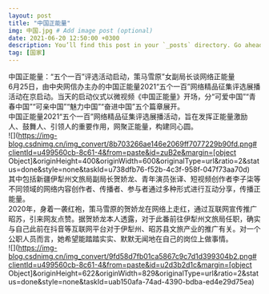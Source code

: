 ```yaml
---
layout: post
title: "中国正能量"
img: 中国.jpg # Add image post (optional)
date: 2021-06-20 12:50:00 +0300
description: You’ll find this post in your `_posts` directory. Go ahead and edit it and re-build the site to see your changes. # Add post description (optional)
tag: [国家]
---
```


中国正能量：“五个一百”评选活动启动，策马雪原”女副局长谈网络正能量<br />6月25日，由中央网信办主办的中国正能量2021“五个一百”网络精品征集评选展播活动在京启动。当天的启动仪式以微视频《中国正能量》开场，分“可爱中国”“青春中国”“可亲中国”“魅力中国”“奋进中国”五个篇章展开。<br />中国正能量2021“五个一百”网络精品征集评选展播活动，旨在发挥正能量激励人、鼓舞人、引领人的重要作用，网聚正能量，构建同心圆。<br />![](https://img-blog.csdnimg.cn/img_convert/8b703266ae146e2069ff7077229b90fd.png#clientId=u499560cb-8c61-4&from=paste&id=zuB2e&margin=[object Object]&originHeight=400&originWidth=600&originalType=url&ratio=2&status=done&style=none&taskId=u738dfb76-f52b-4c3f-958f-047f73aa70d)<br />其中包括新疆伊犁州文旅局副局长贺娇龙、青年演员张译、短视频创作者李子柒等不同领域的网络内容创作者、传播者、参与者通过多种形式进行互动分享，传播正能量。<br />2020年，身着一袭红袍，策马雪原的贺娇龙在网络上走红，通过互联网宣传推广昭苏，引来网友点赞。据贺娇龙本人透露，对于此番前往伊犁州文旅局任职，确实与自己此前在抖音等互联网平台对于伊犁州、昭苏县文旅产业的推广有关。对一个公职人员而言，她希望能踏踏实实、默默无闻地在自己的岗位上做事情。<br />![](https://img-blog.csdnimg.cn/img_convert/9fd58d7fb01ca5867c9c7d1d399304b2.png#clientId=u499560cb-8c61-4&from=paste&id=u2d3b2d1c&margin=[object Object]&originHeight=622&originWidth=829&originalType=url&ratio=2&status=done&style=none&taskId=uab150afa-74ad-4390-bdba-ed4e29d75ea)
